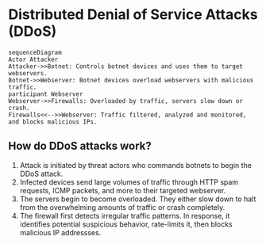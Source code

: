 # Distributed Denial of Service Attacks (DDoS)
```mermaid
sequenceDiagram
Actor Attacker
Attacker->>Botnet: Controls botnet devices and uses them to target webservers.
Botnet->>Webserver: Botnet devices overload webservers with malicious traffic.
participant Webserver
Webserver->>Firewalls: Overloaded by traffic, servers slow down or crash.
Firewalls<<-->>Webserver: Traffic filtered, analyzed and monitored, and blocks malicious IPs.
```
## How do DDoS attacks work?
1. Attack is initiated by threat actors who commands botnets to begin the DDoS attack.
2. Infected devices send large volumes of traffic through HTTP spam requests, ICMP packets, and more to their targeted webserver.
3. The servers begin to become overloaded. They either slow down to halt from the overwhelming amounts of traffic or crash completely.
4. The firewall first detects irregular traffic patterns. In response, it identifies potential suspicious behavior, rate-limits it, then blocks malicious IP addressses.
